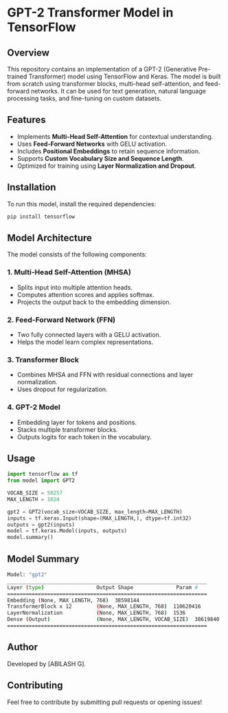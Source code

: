 # GPT-2 Transformer Model in TensorFlow

## Overview
This repository contains an implementation of a GPT-2 (Generative Pre-trained Transformer) model using TensorFlow and Keras. The model is built from scratch using transformer blocks, multi-head self-attention, and feed-forward networks. It can be used for text generation, natural language processing tasks, and fine-tuning on custom datasets.

## Features
- Implements **Multi-Head Self-Attention** for contextual understanding.
- Uses **Feed-Forward Networks** with GELU activation.
- Includes **Positional Embeddings** to retain sequence information.
- Supports **Custom Vocabulary Size and Sequence Length**.
- Optimized for training using **Layer Normalization and Dropout**.

## Installation
To run this model, install the required dependencies:
```bash
pip install tensorflow
```

## Model Architecture
The model consists of the following components:

### 1. Multi-Head Self-Attention (MHSA)
- Splits input into multiple attention heads.
- Computes attention scores and applies softmax.
- Projects the output back to the embedding dimension.

### 2. Feed-Forward Network (FFN)
- Two fully connected layers with a GELU activation.
- Helps the model learn complex representations.

### 3. Transformer Block
- Combines MHSA and FFN with residual connections and layer normalization.
- Uses dropout for regularization.

### 4. GPT-2 Model
- Embedding layer for tokens and positions.
- Stacks multiple transformer blocks.
- Outputs logits for each token in the vocabulary.

## Usage
```python
import tensorflow as tf
from model import GPT2

VOCAB_SIZE = 50257
MAX_LENGTH = 1024

gpt2 = GPT2(vocab_size=VOCAB_SIZE, max_length=MAX_LENGTH)
inputs = tf.keras.Input(shape=(MAX_LENGTH,), dtype=tf.int32)
outputs = gpt2(inputs)
model = tf.keras.Model(inputs, outputs)
model.summary()
```

## Model Summary
```bash
Model: "gpt2"
_________________________________________________________________
Layer (type)                 Output Shape              Param #   
=================================================================
Embedding (None, MAX_LENGTH, 768)  38598144   
TransformerBlock x 12        (None, MAX_LENGTH, 768)  110620416  
LayerNormalization           (None, MAX_LENGTH, 768)  1536      
Dense (Output)               (None, MAX_LENGTH, VOCAB_SIZE)  38619840  
=================================================================
```


## Author
Developed by [ABILASH G].

## Contributing
Feel free to contribute by submitting pull requests or opening issues!

